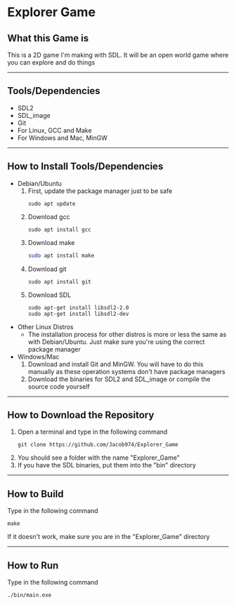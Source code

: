 # Explorer Game
## What this Game is
This is a 2D game I'm making with SDL. It will be an open world game where you can explore and do things

---
## Tools/Dependencies
* SDL2
* SDL_image
* Git
* For Linux, GCC and Make
* For Windows and Mac, MinGW

---
## How to Install Tools/Dependencies
* Debian/Ubuntu
  1. First, update the package manager just to be safe
     ```
     sudo apt update
     ```
  1. Download gcc
     ```
     sudo apt install gcc
     ```
  1. Download make
     ```Bash
     sudo apt install make
     ```
  1. Download git
     ```
     sudo apt install git
     ```
  1. Download SDL
     ```
     sudo apt-get install libsdl2-2.0
     sudo apt-get install libsdl2-dev
     ```
* Other Linux Distros
    * The installation process for other distros is more or less the same as with Debian/Ubuntu. Just make sure you're using the correct package manager
* Windows/Mac
    1. Download and install Git and MinGW. You will have to do this manually as these operation systems don't have package managers
    1. Download the binaries for SDL2 and SDL_image or compile the source code yourself
---
## How to Download the Repository
1. Open a terminal and type in the following command
   ```
   git clone https://github.com/Jacob974/Explorer_Game
   ```
1. You should see a folder with the name "Explorer_Game"
1. If you have the SDL binaries, put them into the "bin" directory

---
## How to Build
Type in the following command
   ```
   make
   ```
If it doesn't work, make sure you are in the "Explorer_Game" directory

---
## How to Run
Type in the following command
```
./bin/main.exe
```